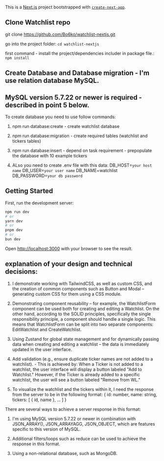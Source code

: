 This is a [Next.js](https://nextjs.org) project bootstrapped with [`create-next-app`](https://nextjs.org/docs/app/api-reference/cli/create-next-app).

## Clone Watchlist repo

git clone https://github.com/Bo6ko/watchlist-nextjs.git

go into the project folder: ```cd watchlist-nextjs```

first command - install the project/dependencies includer in package file.:
```npm install```

## Create Database and Database migration - I'm use relation database MySQL. 
## MySQL version 5.7.22 or newer is required - described in point 5 below.

To create database you need to use follow commands:
1. npm run database:create - create watchlist database
2. npm run database:migration - create required tables (watchlist and tickers tables)
3. npm run database:insert - depend on task requirement - prepopulate the database with 10 example tickers 

4. ALso you need to create .env file with this data:
DB_HOST=`your host name`
DB_USER=`your user name`
DB_NAME=watchlist
DB_PASSWORD=`your db password`

## Getting Started

First, run the development server:

```bash
npm run dev
# or
yarn dev
# or
pnpm dev
# or
bun dev
```

Open [http://localhost:3000](http://localhost:3000) with your browser to see the result.

## explanation of your design and technical decisions:

1. I demonstrate working with TailwindCSS, as well as custom CSS, and the creation of common components such as Button and Modal – generating custom CSS for them using a CSS module.

2. Demonstrating component reusability – for example, the WatchlistForm component can be used both for creating and editing a Watchlist. On the other hand, according to the SOLID principles, specifically the single responsibility principle, a component should handle a single logic. This means that WatchlistForm can be split into two separate components: EditWatchlist and CreateWatchlist.

3. Using Zustand for global state management and for dynamically passing data when creating and editing a watchlist – the data is immediately updated in the user interface.

4. Add validation (e.g., ensure duplicate ticker names are not added to a watchlist). - This is achieved by:
When a Ticker is not added to a watchlist, the user interface will display a button labeled "Add to Watchlist."
However, if the Ticker is already added to a specific watchlist, the user will see a button labeled "Remove from WL."

5. To visualize the watchlist and the tickers within it, I need the response from the server to be in the following format:
{
  id: number,
  name: string,
  tickers: [
    {
      id,
      name
    }, ...
  ]
}

There are several ways to achieve a server response in this format:
1. I'm using MySQL version 5.7.22 or newer in combination with JSON_ARRAY(), JSON_ARRAYAGG, JSON_OBJECT, which are features specific to this version of MySQL.

2. Additional filters/loops such as reduce can be used to achieve the response in this format.

3. Using a non-relational database, such as MongoDB.
